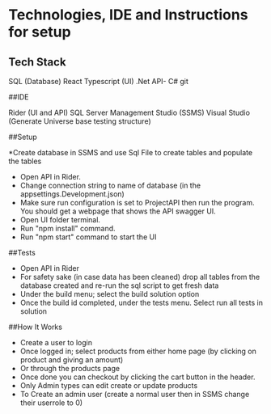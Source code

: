 # Technologies, IDE and Instructions for setup

## Tech Stack

SQL (Database)
React Typescript (UI)
.Net API- C#
git

##IDE

Rider (UI and API)
SQL Server Management Studio (SSMS)
Visual Studio (Generate Universe base testing structure)

##Setup

*Create database in SSMS and use Sql File to create tables and populate the tables
* Open API in Rider.
* Change connection string to name of database (in the appsettings.Development.json)
* Make sure run configuration is set to ProjectAPI then run the program. You should get a webpage that shows the API swagger UI.
* Open UI folder terminal.
* Run "npm install" command.
* Run "npm start" command to start the UI

##Tests

* Open API in Rider
* For safety sake (in case data has been cleaned) drop all tables from the database created and re-run the sql script to get fresh data
* Under the build menu; select the build solution option
* Once the build id completed, under the tests menu. Select run all tests in solution

##How It Works

* Create a user to login
* Once logged in; select products from either home page (by clicking on product and giving an amount)
* Or through the products page
* Once done you can checkout by clicking the cart button in the header.
* Only Admin types can edit create or update products
* To Create an admin user (create a normal user then in SSMS change their userrole to 0)
